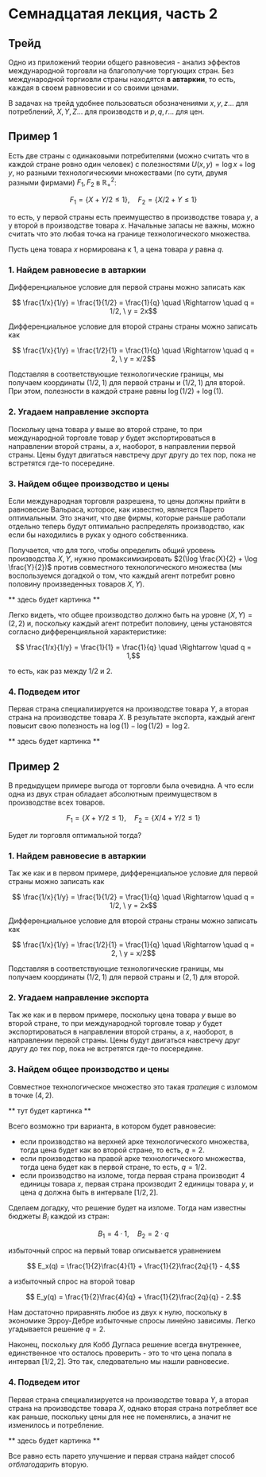 # Семнадцатая лекция, часть 2

## Трейд

Одно из приложений теории общего равновесия - анализ эффектов международной торговли на благополучие торгующих стран. Без международной торгиовли страны находятся **в автаркии**, то есть, каждая в своем равновесии и со своими ценами.

В задачах на трейд удобнее пользоваться обозначениями $x,y,z...$ для потреблений, $X,Y,Z...$ для производств и $p,q,r...$ для цен.

## Пример 1

Есть две страны с одинаковыми потребителями (можно считать что в каждой стране ровно один человек) с полезностями $U(x,y) = \log x + \log y$, но разными технологическими множествами (по сути, двумя разными фирмами) $F_1, F_2$ в $\mathbb{R}^2_{+}$:

$$ F_1 = \{X + Y/2 \leqslant 1\}, \quad F_2 = \{X/2 + Y \leqslant 1\}$$

то есть, у первой страны есть преимущество в производстве товара $y$, а у второй в производстве товара $x$. Начальные запасы не важны, можно считать что это любая точка на границе технологического множества.

Пусть цена товара $x$ нормирована к 1, а цена товара $y$ равна $q$.

### 1. Найдем равновесие в автаркии

Дифференциальное условие для первой страны можно записать как

$$ \frac{1/x}{1/y} = \frac{1}{1/2} = \frac{1}{q} \quad \Rightarrow \quad q = 1/2, \ y = 2x$$

Дифференциальное условие для второй страны страны можно записать как

$$ \frac{1/x}{1/y} = \frac{1/2}{1} = \frac{1}{q} \quad \Rightarrow \quad q = 2, \ y = x/2$$

Подставляя в соответствующие технологические границы, мы получаем координаты $(1/2,1)$ для первой страны и $(1/2,1)$ для второй. При этом, полезности в каждой стране равны $\log(1/2) + \log(1)$.

### 2. Угадаем направление экспорта

Поскольку цена товара $y$ выше во второй стране, то при международной торговле товар $y$ будет экспортироваться в направлении второй страны, а $x$, наоборот, в направлении первой страны. Цены будут двигаться навстречу друг другу до тех пор, пока не встретятся где-то посередине.

### 3. Найдем общее производство и цены

Если международная торговля разрешена, то цены должны прийти в равновесие Вальраса, которое, как известно, является Парето оптимальным. Это значит, что две фирмы, которые раньше работали отдельно теперь будут оптимально распределять производство, как если бы находились в руках у одного собственника.

Получается, что для того, чтобы определить общий уровень производства $X,Y$, нужно промаксимизировать $2(\log \frac{X}{2} + \log \frac{Y}{2})$ против совместного технологического множества (мы воспользуемся догадкой о том, что каждый агент потребит ровно половину произведенных товаров $X,Y$).

** здесь будет картинка **

Легко видеть, что общее производство должно быть на уровне $(X,Y) = (2,2)$ и, поскольку каждый агент потребит половину, цены установятся согласно дифференцияльной характеристике:

$$ \frac{1/x}{1/y} = \frac{1}{1} = \frac{1}{q} \quad \Rightarrow \quad q = 1,$$

то есть, как раз между $1/2$ и $2$.

### 4. Подведем итог

Первая страна специализируется на производстве товара $Y$, а вторая страна на производстве товара $X$. В результате экспорта, каждый агент повысит свою полезность на $\log(1) - \log(1/2) = \log 2$.

** здесь будет картинка **


## Пример 2

В предыдущем примере выгода от торговли была очевидна. А что если одна из двух стран обладает абсолютным преимуществом в производстве всех товаров.

$$ F_1 = \{X + Y/2 \leqslant 1\}, \quad F_2 = \{X/4 + Y/2 \leqslant 1\}$$

Будет ли торговля оптимальной тогда?

### 1. Найдем равновесие в автаркии

Так же как и в первом примере, дифференциальное условие для первой страны можно записать как

$$ \frac{1/x}{1/y} = \frac{1}{1/2} = \frac{1}{q} \quad \Rightarrow \quad q = 1/2, \ y = 2x$$

Дифференциальное условие для второй страны страны можно записать как

$$ \frac{1/x}{1/y} = \frac{1/2}{1} = \frac{1}{q} \quad \Rightarrow \quad q = 2, \ y = x/2$$

Подставляя в соответствующие технологические границы, мы получаем координаты $(1/2,1)$ для первой страны и $(2,1)$ для второй.

### 2. Угадаем направление экспорта

Так же как и в первом примере, поскольку цена товара $y$ выше во второй стране, то при международной торговле товар $y$ будет экспортироваться в направлении второй страны, а $x$, наоборот, в направлении первой страны. Цены будут двигаться навстречу друг другу до тех пор, пока не встретятся где-то посередине.

### 3. Найдем общее производство и цены

Совместное технологическое множество это такая *трапеция* с изломом в точке $(4,2)$.

** тут будет картинка **

Всего возможно три варианта, в котором будет равновесие:
- если производство на верхней арке технологического множества, тогда цена будет как во второй стране, то есть, $q = 2$.
- если производство на правой арке технологического множества, тогда цена будет как в первой стране, то есть, $q = 1/2$.
- если производство на изломе, тогда первая страна производит $4$ единицы товара $x$, первая страна производит $2$ единицы товара $y$, и цена $q$ должна быть в интервале $[1/2,2]$.

Сделаем догадку, что решение будет на изломе. Тогда нам известны бюджеты $B_i$ каждой из стран: 

$$B_1 = 4\cdot 1 , \quad B_2 = 2 \cdot q$$

избыточный спрос на первый товар описывается уравнением

$$ E_x(q) = \frac{1}{2}\frac{4}{1} + \frac{1}{2}\frac{2q}{1} - 4,$$

а избыточный спрос на второй товар

$$ E_y(q) = \frac{1}{2}\frac{4}{q} + \frac{1}{2}\frac{2q}{q} - 2.$$

Нам достаточно приравнять любое из двух к нулю, поскольку в экономике Эрроу-Дебре избыточные спросы линейно зависимы. Легко угадывается решение $q = 2$.

Наконец, поскольку для Кобб Дугласа решение всегда внутреннее, единственное что осталось проверить - это то что цена попала в интервал $[1/2,2]$. Это так, следовательно мы нашли равновесие.

### 4. Подведем итог

Первая страна специализируется на производстве товара $Y$, а вторая страна на производстве товара $X$, однако вторая страна потребляет все как раньше, поскольку цены для нее не поменялись, а значит не изменилось и потребление.

** здесь будет картинка **

Все равно есть парето улучшение и первая страна найдет способ *отблагодарить* вторую.